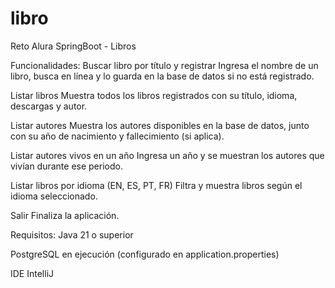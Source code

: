 # libro
Reto Alura SpringBoot - Libros

Funcionalidades:
Buscar libro por título y registrar
Ingresa el nombre de un libro, busca en línea y lo guarda en la base de datos si no está registrado.

Listar libros
Muestra todos los libros registrados con su título, idioma, descargas y autor.

Listar autores
Muestra los autores disponibles en la base de datos, junto con su año de nacimiento y fallecimiento (si aplica).

Listar autores vivos en un año
Ingresa un año y se muestran los autores que vivían durante ese periodo.

Listar libros por idioma (EN, ES, PT, FR)
Filtra y muestra libros según el idioma seleccionado.

Salir
Finaliza la aplicación.

Requisitos:
Java 21 o superior

PostgreSQL en ejecución (configurado en application.properties)

IDE IntelliJ
